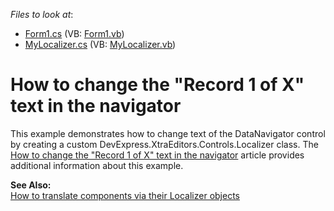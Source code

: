 <!-- default file list -->
*Files to look at*:

* [Form1.cs](./CS/Form1.cs) (VB: [Form1.vb](./VB/Form1.vb))
* [MyLocalizer.cs](./CS/MyLocalizer.cs) (VB: [MyLocalizer.vb](./VB/MyLocalizer.vb))
<!-- default file list end -->
# How to change the "Record 1 of X" text in the navigator


<p>This example demonstrates how to change text of the DataNavigator control by creating a custom DevExpress.XtraEditors.Controls.Localizer class. The <a href="https://www.devexpress.com/Support/Center/p/A132">How to change the "Record 1 of X" text in the navigator</a> article provides additional information about this example.</p><p><strong>See Also:</strong><br />
<a href="https://www.devexpress.com/Support/Center/p/A2770">How to translate components via their Localizer objects</a></p>

<br/>


